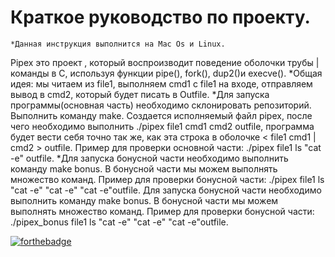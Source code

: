 # Краткое руководство по проекту.

	*Данная инструкция выполнится на Mac Os и Linux.
Pipex это проект , который воспроизводит поведение оболочки трубы |команды в C, используя функции pipe(), fork(), dup2()и execve().
	*Общая идея: мы читаем из file1, выполняем cmd1 с file1 на входе, отправляем вывод в cmd2, который будет писать в
Outfile.
	*Для запуска программы(основная часть) необходимо склонировать репозиторий. Выполнить команду make.
Создается исполняемый файл pipex, после чего необходимо выполнить ./pipex file1 cmd1 cmd2 outfile, программа будет вести себя точно так же, как эта строка в оболочке < file1 cmd1 | cmd2 > outfile.
Пример для проверки основной части: ./pipex file1 ls "cat -e" outfile.
	*Для запуска бонусной части необходимо выполнить команду make bonus. В бонусной части мы можем выполнять множество команд.
Пример для проверки бонусной части: ./pipex file1 ls "cat -e" "cat -e" "cat -e"outfile.
	Для запуска бонусной части необходимо выполнить команду make bonus. В бонусной части мы можем выполнять множество команд.
Пример для проверки бонусной части: ./pipex_bonus file1 ls "cat -e" "cat -e" "cat -e"outfile.

[![forthebadge](https://forthebadge.com/images/badges/made-with-c.svg)](https://forthebadge.com)
